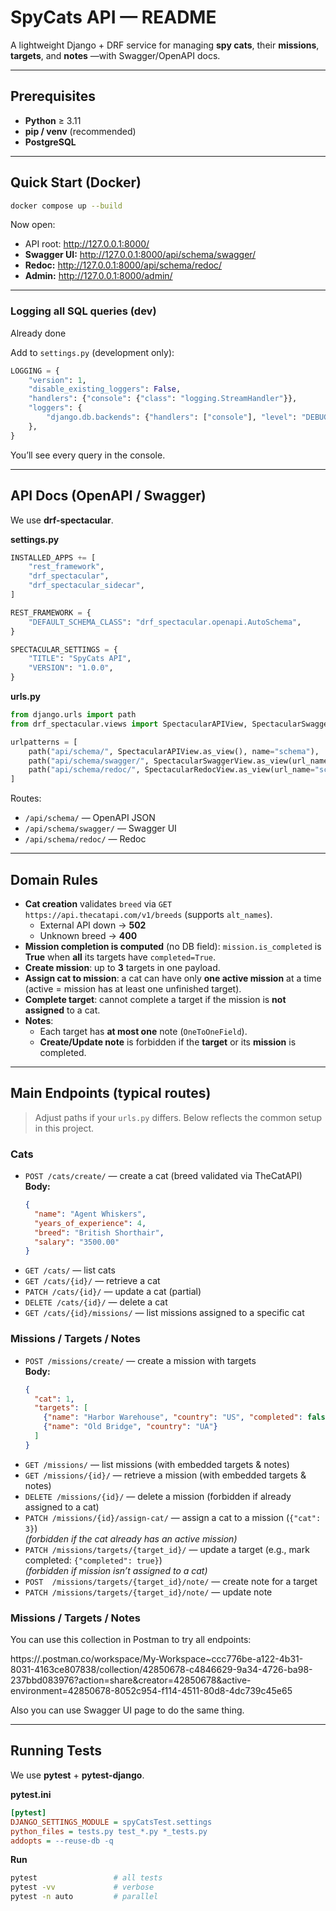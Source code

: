 # SpyCats API — README

A lightweight Django + DRF service for managing **spy cats**, their **missions**, **targets**, and **notes** —with Swagger/OpenAPI docs.

---

## Prerequisites

- **Python** ≥ 3.11  
- **pip / venv** (recommended)  
- **PostgreSQL**

---

## Quick Start (Docker)

```bash
docker compose up --build
```

Now open:
- API root: http://127.0.0.1:8000/
- **Swagger UI:** http://127.0.0.1:8000/api/schema/swagger/
- **Redoc:** http://127.0.0.1:8000/api/schema/redoc/
- **Admin:** http://127.0.0.1:8000/admin/

---

### Logging all SQL queries (dev)

Already done

Add to `settings.py` (development only):

```python
LOGGING = {
    "version": 1,
    "disable_existing_loggers": False,
    "handlers": {"console": {"class": "logging.StreamHandler"}},
    "loggers": {
        "django.db.backends": {"handlers": ["console"], "level": "DEBUG"},
    },
}
```

You’ll see every query in the console.

---

## API Docs (OpenAPI / Swagger)

We use **drf-spectacular**.

**settings.py**

```python
INSTALLED_APPS += [
    "rest_framework",
    "drf_spectacular",
    "drf_spectacular_sidecar",
]

REST_FRAMEWORK = {
    "DEFAULT_SCHEMA_CLASS": "drf_spectacular.openapi.AutoSchema",
}

SPECTACULAR_SETTINGS = {
    "TITLE": "SpyCats API",
    "VERSION": "1.0.0",
}
```

**urls.py**

```python
from django.urls import path
from drf_spectacular.views import SpectacularAPIView, SpectacularSwaggerView, SpectacularRedocView

urlpatterns = [
    path("api/schema/", SpectacularAPIView.as_view(), name="schema"),
    path("api/schema/swagger/", SpectacularSwaggerView.as_view(url_name="schema"), name="swagger-ui"),
    path("api/schema/redoc/", SpectacularRedocView.as_view(url_name="schema"), name="redoc"),
]
```

Routes:
- `/api/schema/` — OpenAPI JSON
- `/api/schema/swagger/` — Swagger UI
- `/api/schema/redoc/` — Redoc

---

## Domain Rules

- **Cat creation** validates `breed` via `GET https://api.thecatapi.com/v1/breeds` (supports `alt_names`).
  - External API down → **502**
  - Unknown breed → **400**
- **Mission completion is computed** (no DB field): `mission.is_completed` is **True** when **all** its targets have `completed=True`.
- **Create mission**: up to **3** targets in one payload.
- **Assign cat to mission**: a cat can have only **one active mission** at a time (active = mission has at least one unfinished target).
- **Complete target**: cannot complete a target if the mission is **not assigned** to a cat.
- **Notes**:
  - Each target has **at most one** note (`OneToOneField`).
  - **Create/Update note** is forbidden if the **target** or its **mission** is completed.

---

## Main Endpoints (typical routes)

> Adjust paths if your `urls.py` differs. Below reflects the common setup in this project.

### Cats
- `POST /cats/create/` — create a cat (breed validated via TheCatAPI)
  **Body:**
  ```json
  {
    "name": "Agent Whiskers",
    "years_of_experience": 4,
    "breed": "British Shorthair",
    "salary": "3500.00"
  }
  ```
- `GET /cats/` — list cats  
- `GET /cats/{id}/` — retrieve a cat  
- `PATCH /cats/{id}/` — update a cat (partial)  
- `DELETE /cats/{id}/` — delete a cat  
- `GET /cats/{id}/missions/` — list missions assigned to a specific cat

### Missions / Targets / Notes
- `POST /missions/create/` — create a mission with targets  
  **Body:**
  ```json
  {
    "cat": 1,
    "targets": [
      {"name": "Harbor Warehouse", "country": "US", "completed": false},
      {"name": "Old Bridge", "country": "UA"}
    ]
  }
  ```
- `GET /missions/` — list missions (with embedded targets & notes)  
- `GET /missions/{id}/` — retrieve a mission (with embedded targets & notes)  
- `DELETE /missions/{id}/` — delete a mission (forbidden if already assigned to a cat)  
- `PATCH /missions/{id}/assign-cat/` — assign a cat to a mission (`{"cat": 3}`)  
  *(forbidden if the cat already has an active mission)*  
- `PATCH /missions/targets/{target_id}/` — update a target (e.g., mark completed: `{"completed": true}`)  
  *(forbidden if mission isn’t assigned to a cat)*  
- `POST  /missions/targets/{target_id}/note/` — create note for a target  
- `PATCH /missions/targets/{target_id}/note/` — update note

### Missions / Targets / Notes
You can use this collection in Postman to try all endpoints:

https://.postman.co/workspace/My-Workspace~ccc776be-a122-4b31-8031-4163ce807838/collection/42850678-c4846629-9a34-4726-ba98-237bbd083976?action=share&creator=42850678&active-environment=42850678-8052c954-f114-4511-80d8-4dc739c45e65

Also you can use Swagger UI page to do the same thing.

---

## Running Tests

We use **pytest** + **pytest-django**.

**pytest.ini**
```ini
[pytest]
DJANGO_SETTINGS_MODULE = spyCatsTest.settings
python_files = tests.py test_*.py *_tests.py
addopts = --reuse-db -q
```

**Run**
```bash
pytest                 # all tests
pytest -vv             # verbose
pytest -n auto         # parallel
```
